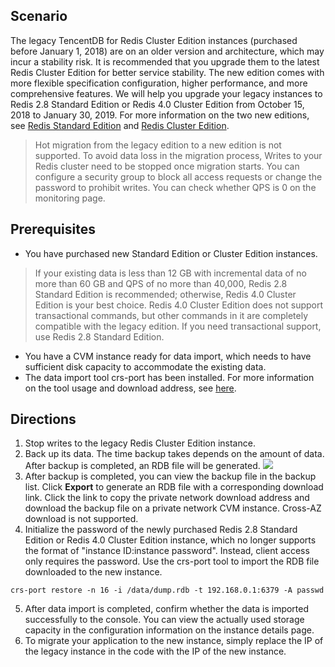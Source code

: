 ## Scenario

The legacy TencentDB for Redis Cluster Edition instances (purchased before January 1, 2018) are on an older version and architecture, which may incur a stability risk. It is recommended that you upgrade them to the latest Redis Cluster Edition for better service stability.
The new edition comes with more flexible specification configuration, higher performance, and more comprehensive features. We will help you upgrade your legacy instances to Redis 2.8 Standard Edition or Redis 4.0 Cluster Edition from October 15, 2018 to January 30, 2019. For more information on the two new editions, see [Redis Standard Edition](https://intl.cloud.tencent.com/document/product/239/31959) and [Redis Cluster Edition](http://intl.cloud.tencent.com/document/product/239/18336).

> Hot migration from the legacy edition to a new edition is not supported. To avoid data loss in the migration process, Writes to your Redis cluster need to be stopped once migration starts.
You can configure a security group to block all access requests or change the password to prohibit writes. You can check whether QPS is 0 on the monitoring page.

## Prerequisites
- You have purchased new Standard Edition or Cluster Edition instances.
> If your existing data is less than 12 GB with incremental data of no more than 60 GB and QPS of no more than 40,000, Redis 2.8 Standard Edition is recommended; otherwise, Redis 4.0 Cluster Edition is your best choice. Redis 4.0 Cluster Edition does not support transactional commands, but other commands in it are completely compatible with the legacy edition. If you need transactional support, use Redis 2.8 Standard Edition.
- You have a CVM instance ready for data import, which needs to have sufficient disk capacity to accommodate the existing data.
- The data import tool crs-port has been installed. For more information on the tool usage and download address, see [here](https://intl.cloud.tencent.com/document/product/239/31940).

## Directions
1. Stop writes to the legacy Redis Cluster Edition instance.
2. Back up its data. The time backup takes depends on the amount of data. After backup is completed, an RDB file will be generated.
![](https://main.qcloudimg.com/raw/c4c2ce28b15f0e75c8fabe5c9cca69bf.png)
3. After backup is completed, you can view the backup file in the backup list. Click **Export** to generate an RDB file with a corresponding download link. Click the link to copy the private network download address and download the backup file on a private network CVM instance. Cross-AZ download is not supported.
4. Initialize the password of the newly purchased Redis 2.8 Standard Edition or Redis 4.0 Cluster Edition instance, which no longer supports the format of "instance ID:instance password". Instead, client access only requires the password. Use the crs-port tool to import the RDB file downloaded to the new instance.
```
crs-port restore -n 16 -i /data/dump.rdb -t 192.168.0.1:6379 -A passwd
```
5. After data import is completed, confirm whether the data is imported successfully to the console. You can view the actually used storage capacity in the configuration information on the instance details page.
6. To migrate your application to the new instance, simply replace the IP of the legacy instance in the code with the IP of the new instance.



